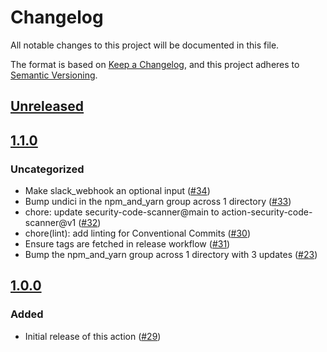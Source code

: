 # Changelog

All notable changes to this project will be documented in this file.

The format is based on [Keep a Changelog](https://keepachangelog.com/en/1.0.0/),
and this project adheres to [Semantic Versioning](https://semver.org/spec/v2.0.0.html).

## [Unreleased]

## [1.1.0]

### Uncategorized

- Make slack_webhook an optional input ([#34](https://github.com/MetaMask/action-security-code-scanner/pull/34))
- Bump undici in the npm_and_yarn group across 1 directory ([#33](https://github.com/MetaMask/action-security-code-scanner/pull/33))
- chore: update security-code-scanner@main to action-security-code-scanner@v1 ([#32](https://github.com/MetaMask/action-security-code-scanner/pull/32))
- chore(lint): add linting for Conventional Commits ([#30](https://github.com/MetaMask/action-security-code-scanner/pull/30))
- Ensure tags are fetched in release workflow ([#31](https://github.com/MetaMask/action-security-code-scanner/pull/31))
- Bump the npm_and_yarn group across 1 directory with 3 updates ([#23](https://github.com/MetaMask/action-security-code-scanner/pull/23))

## [1.0.0]

### Added

- Initial release of this action ([#29](https://github.com/MetaMask/action-security-code-scanner/pull/29))

[Unreleased]: https://github.com/MetaMask/action-security-code-scanner/compare/v1.1.0...HEAD
[1.1.0]: https://github.com/MetaMask/action-security-code-scanner/compare/v1.0.0...v1.1.0
[1.0.0]: https://github.com/MetaMask/action-security-code-scanner/releases/tag/v1.0.0
